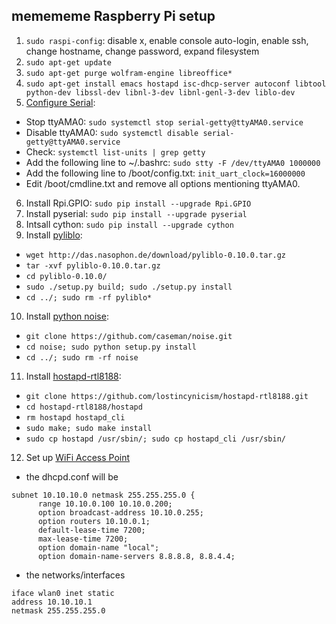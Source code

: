 ## memememe Raspberry Pi setup

1. `sudo raspi-config`: disable x, enable console auto-login, enable ssh, change hostname, change password, expand filesystem
2. `sudo apt-get update`
3. `sudo apt-get purge wolfram-engine libreoffice*`
4. `sudo apt-get install emacs hostapd isc-dhcp-server autoconf libtool python-dev libssl-dev libnl-3-dev libnl-genl-3-dev liblo-dev`
5. [Configure Serial](http://www.oppedijk.com/robotics/control-dynamixel-with-raspberrypi):
  - Stop ttyAMA0: `sudo systemctl stop serial-getty@ttyAMA0.service`
  - Disable ttyAMA0: `sudo systemctl disable serial-getty@ttyAMA0.service`
  - Check: `systemctl list-units | grep getty`
  - Add the following line to ~/.bashrc: `sudo stty -F /dev/ttyAMA0 1000000`
  - Add the following line to /boot/config.txt: `init_uart_clock=16000000`
  - Edit /boot/cmdline.txt and remove all options mentioning ttyAMA0.
6. Install Rpi.GPIO: `sudo pip install --upgrade Rpi.GPIO`
7. Install pyserial: `sudo pip install --upgrade pyserial`
8. Intsall cython: `sudo pip install --upgrade cython`
9. Install [pyliblo](http://das.nasophon.de/pyliblo/):
  - `wget http://das.nasophon.de/download/pyliblo-0.10.0.tar.gz`
  - `tar -xvf pyliblo-0.10.0.tar.gz`
  - `cd pyliblo-0.10.0/`
  - `sudo ./setup.py build; sudo ./setup.py install`
  - `cd ../; sudo rm -rf pyliblo*`
10. Install [python noise](https://github.com/caseman/noise):
  - `git clone https://github.com/caseman/noise.git`
  - `cd noise; sudo python setup.py install`
  - `cd ../; sudo rm -rf noise`
11. Install [hostapd-rtl8188](https://github.com/lostincynicism/hostapd-rtl8188):
  - `git clone https://github.com/lostincynicism/hostapd-rtl8188.git`
  - `cd hostapd-rtl8188/hostapd`
  - `rm hostapd hostapd_cli`
  - `sudo make; sudo make install`
  - `sudo cp hostapd /usr/sbin/; sudo cp hostapd_cli /usr/sbin/`
12. Set up [WiFi Access Point](https://learn.adafruit.com/setting-up-a-raspberry-pi-as-a-wifi-access-point/install-software)
  - the dhcpd.conf will be
  ```
subnet 10.10.10.0 netmask 255.255.255.0 {
        range 10.10.0.100 10.10.0.200;
        option broadcast-address 10.10.0.255;
        option routers 10.10.0.1;
        default-lease-time 7200;
        max-lease-time 7200;
        option domain-name "local";
        option domain-name-servers 8.8.8.8, 8.8.4.4;
  ```
  - the networks/interfaces
  ```
iface wlan0 inet static
  address 10.10.10.1
  netmask 255.255.255.0
  ```
